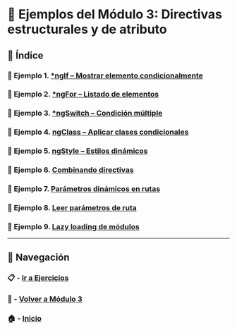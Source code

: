 # 🧪 Ejemplos del Módulo 3: Directivas estructurales y de atributo

## 📌 Índice

### 🧪 Ejemplo 1. [*ngIf – Mostrar elemento condicionalmente](./Enunciados/Ejemplo_1.md)
### 🧪 Ejemplo 2. [*ngFor – Listado de elementos](./Enunciados/Ejemplo_2.md)
### 🧪 Ejemplo 3. [*ngSwitch – Condición múltiple](./Enunciados/Ejemplo_3.md)
### 🧪 Ejemplo 4. [ngClass – Aplicar clases condicionales](./Enunciados/Ejemplo_4.md)
### 🧪 Ejemplo 5. [ngStyle – Estilos dinámicos](./Enunciados/Ejemplo_5.md)
### 🧪 Ejemplo 6. [Combinando directivas](./Enunciados/Ejemplo_6.md)
### 🧪 Ejemplo 7. [Parámetros dinámicos en rutas](./Enunciados/Ejemplo_7.md)
### 🧪 Ejemplo 8. [Leer parámetros de ruta](./Enunciados/Ejemplo_8.md)
### 🧪 Ejemplo 9. [Lazy loading de módulos](./Enunciados/Ejemplo_9.md)

---

## 🔁 Navegación

### 📋 - [Ir a Ejercicios](../Ejercicios/README.md)

### 📘 - [Volver a Módulo 3](../Modulo_3.md)

### 🏠 - [Inicio](../../README.md)

